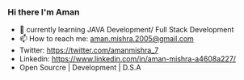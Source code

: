 ### Hi there  I'm Aman

- 🌱 currently learning JAVA Development/ Full Stack Development  
- 📫 How to reach me: aman.mishra.2005@gmail.com 
- Twitter: https://twitter.com/amanmishra_7
- Linkedin: https://www.linkedin.com/in/aman-mishra-a4608a227/
- Open Sourcre | Development | D.S.A


  
